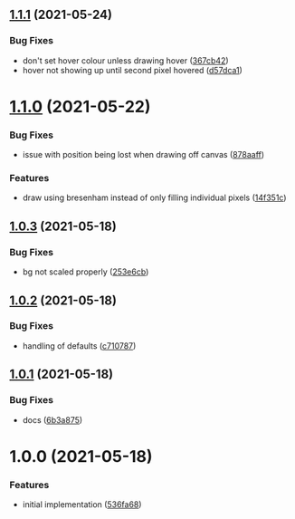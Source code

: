 ## [1.1.1](https://github.com/seleb/draw-1-bit/compare/v1.1.0...v1.1.1) (2021-05-24)


### Bug Fixes

* don't set hover colour unless drawing hover ([367cb42](https://github.com/seleb/draw-1-bit/commit/367cb425076d3f77e0dae1b02f1b939366449cb4))
* hover not showing up until second pixel hovered ([d57dca1](https://github.com/seleb/draw-1-bit/commit/d57dca146a0083393985dee666d69d9c34dc3d96))

# [1.1.0](https://github.com/seleb/draw-1-bit/compare/v1.0.3...v1.1.0) (2021-05-22)


### Bug Fixes

* issue with position being lost when drawing off canvas ([878aaff](https://github.com/seleb/draw-1-bit/commit/878aaffe27fa2c4ff02691992f6755d2139b4e62))


### Features

* draw using bresenham instead of only filling individual pixels ([14f351c](https://github.com/seleb/draw-1-bit/commit/14f351cd19432933f216ea1344a84b292f6470eb))

## [1.0.3](https://github.com/seleb/draw-1-bit/compare/v1.0.2...v1.0.3) (2021-05-18)


### Bug Fixes

* bg not scaled properly ([253e6cb](https://github.com/seleb/draw-1-bit/commit/253e6cb4a480d58401939a33b5a03ca8232e98fc))

## [1.0.2](https://github.com/seleb/draw-1-bit/compare/v1.0.1...v1.0.2) (2021-05-18)


### Bug Fixes

* handling of defaults ([c710787](https://github.com/seleb/draw-1-bit/commit/c710787656f582bdd6ed057b446eba201783d2db))

## [1.0.1](https://github.com/seleb/draw-1-bit/compare/v1.0.0...v1.0.1) (2021-05-18)


### Bug Fixes

* docs ([6b3a875](https://github.com/seleb/draw-1-bit/commit/6b3a875fae92a375eea824c40b3a464daff9d0bb))

# 1.0.0 (2021-05-18)


### Features

* initial implementation ([536fa68](https://github.com/seleb/draw-1-bit/commit/536fa685fd7e5b6bd10f1cbe58d4742ea53f46f4))

